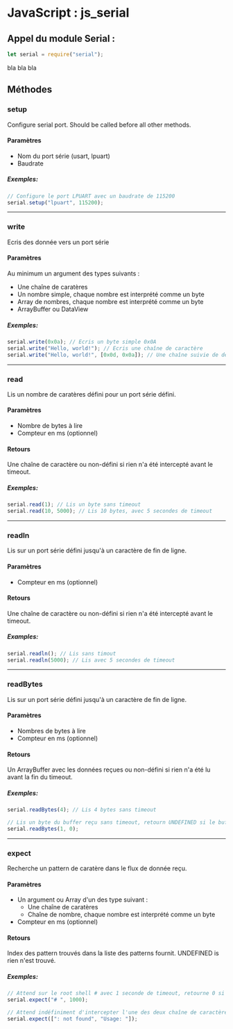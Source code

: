 # JavaScript : js_serial
## Appel du module Serial :
```js
let serial = require("serial");
```

bla bla bla 

## Méthodes

### setup
Configure serial port. Should be called before all other methods.

#### Paramètres
- Nom du port série (usart, lpuart)
- Baudrate

##### Exemples:
```js
// Configure le port LPUART avec un baudrate de 115200
serial.setup("lpuart", 115200);
```

---
### write
Ecris des donnée vers un port série

#### Paramètres
Au minimum un argument des types suivants :
- Une chaîne de caratères
- Un nombre simple, chaque nombre est interprété comme un byte
- Array de nombres, chaque nombre est interprété comme un byte
- ArrayBuffer ou DataView

##### Exemples:
```js
serial.write(0x0a); // Ecris un byte simple 0x0A
serial.write("Hello, world!"); // Ecris une chaîne de caractère
serial.write("Hello, world!", [0x0d, 0x0a]); // Une chaîne suivie de deux bytes
```

---
### read
Lis un nombre de caratères défini pour un port série défini.

#### Paramètres
- Nombre de bytes à lire 
- Compteur en ms (optionnel)

#### Retours
Une chaîne de caractère ou non-défini si rien n'a été intercepté avant le timeout.

##### Exemples:
```js
serial.read(1); // Lis un byte sans timeout
serial.read(10, 5000); // Lis 10 bytes, avec 5 secondes de timeout
```

---
### readln
Lis sur un port série défini jusqu'à un caractère de fin de ligne.

#### Paramètres
- Compteur en ms (optionnel)

#### Retours
Une chaîne de caractère ou non-défini si rien n'a été intercepté avant le timeout.

##### Examples:
```js
serial.readln(); // Lis sans timout
serial.readln(5000); // Lis avec 5 secondes de timeout
```

---
### readBytes
Lis sur un port série défini jusqu'à un caractère de fin de ligne.

#### Paramètres
- Nombres de bytes à lire
- Compteur en ms (optionnel)

#### Retours
Un ArrayBuffer avec les données reçues ou non-défini si rien n'a été lu avant la fin du timeout.

##### Exemples:
```js
serial.readBytes(4); // Lis 4 bytes sans timeout

// Lis un byte du buffer reçu sans timeout, retourn UNDEFINED si le buffer est vide
serial.readBytes(1, 0);
```

---
### expect
Recherche un pattern de caratère dans le flux de donnée reçu.

#### Paramètres
- Un argument ou Array d'un des type suivant :
    - Une chaîne de caratères
    - Chaîne de nombre, chaque nombre est interprété comme un byte
- Compteur en ms (optionnel)

#### Retours
Index des pattern trouvés dans la liste des patterns fournit. UNDEFINED is rien n'est trouvé.

##### Exemples:
```js
// Attend sur le root shell # avec 1 seconde de timeout, retourne 0 si reçu avant le timeout, UNDEFINED si rien n'est trouvé
serial.expect("# ", 1000); 

// Attend indéfiniment d'intercepter l'une des deux chaîne de caractère, retourne 0 si la première est trouvée ou 1 si c'est la seconde.
serial.expect([": not found", "Usage: "]);
```